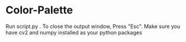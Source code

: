 # Color-Palette
Run script.py . To close the output window, Press "Esc". Make sure you have cv2 and numpy installed as your python packages
